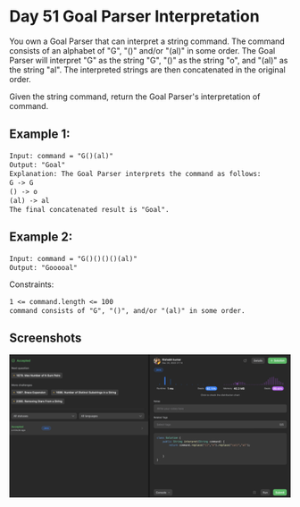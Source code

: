 
# Day 51 Goal Parser Interpretation

You own a Goal Parser that can interpret a string command. The command consists of an alphabet of "G", "()" and/or "(al)" in some order. The Goal Parser will interpret "G" as the string "G", "()" as the string "o", and "(al)" as the string "al". The interpreted strings are then concatenated in the original order.

Given the string command, return the Goal Parser's interpretation of command.
## Example 1:


````
Input: command = "G()(al)"
Output: "Goal"
Explanation: The Goal Parser interprets the command as follows:
G -> G
() -> o
(al) -> al
The final concatenated result is "Goal".
````

## Example 2:
````
Input: command = "G()()()()(al)"
Output: "Gooooal"
````

Constraints:

```
1 <= command.length <= 100
command consists of "G", "()", and/or "(al)" in some order.
```











## Screenshots

![Solution Screenshot](/ProgramSS/Solution51.png)







